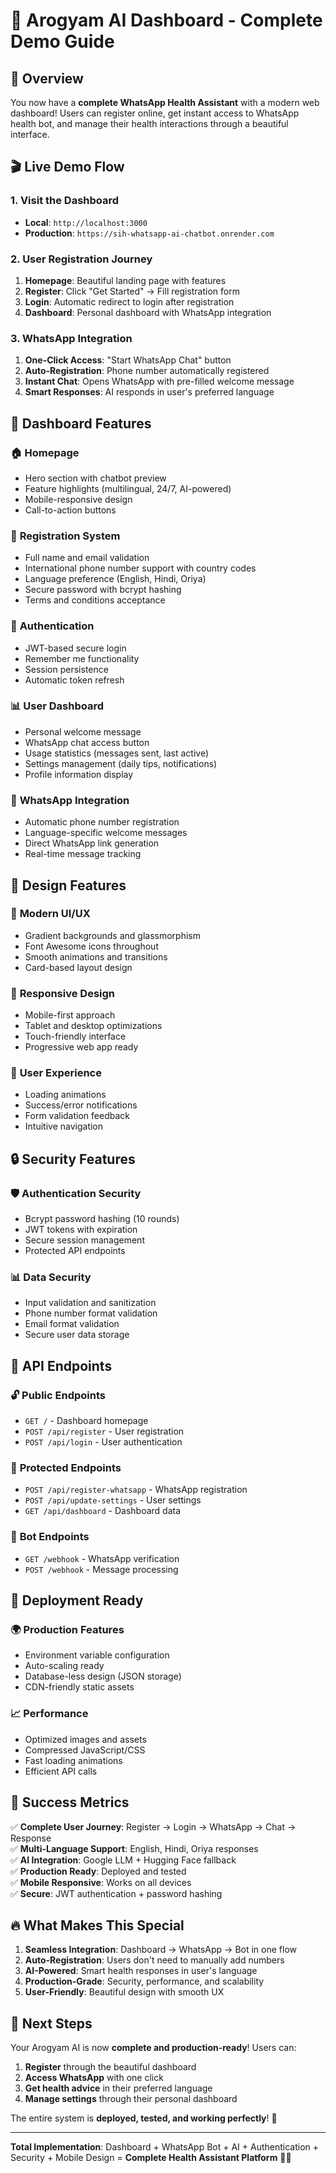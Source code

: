 # 🎯 Arogyam AI Dashboard - Complete Demo Guide

## 🌟 Overview

You now have a **complete WhatsApp Health Assistant** with a modern web dashboard! Users can register online, get instant access to WhatsApp health bot, and manage their health interactions through a beautiful interface.

## 🎬 Live Demo Flow

### 1. **Visit the Dashboard**
- **Local**: `http://localhost:3000`
- **Production**: `https://sih-whatsapp-ai-chatbot.onrender.com`

### 2. **User Registration Journey**
1. **Homepage**: Beautiful landing page with features
2. **Register**: Click "Get Started" → Fill registration form
3. **Login**: Automatic redirect to login after registration
4. **Dashboard**: Personal dashboard with WhatsApp integration

### 3. **WhatsApp Integration**
1. **One-Click Access**: "Start WhatsApp Chat" button
2. **Auto-Registration**: Phone number automatically registered
3. **Instant Chat**: Opens WhatsApp with pre-filled welcome message
4. **Smart Responses**: AI responds in user's preferred language

## 🔧 Dashboard Features

### 🏠 **Homepage**
- Hero section with chatbot preview
- Feature highlights (multilingual, 24/7, AI-powered)
- Mobile-responsive design
- Call-to-action buttons

### 📝 **Registration System**
- Full name and email validation
- International phone number support with country codes
- Language preference (English, Hindi, Oriya)
- Secure password with bcrypt hashing
- Terms and conditions acceptance

### 🔐 **Authentication**
- JWT-based secure login
- Remember me functionality
- Session persistence
- Automatic token refresh

### 📊 **User Dashboard**
- Personal welcome message
- WhatsApp chat access button
- Usage statistics (messages sent, last active)
- Settings management (daily tips, notifications)
- Profile information display

### 📱 **WhatsApp Integration**
- Automatic phone number registration
- Language-specific welcome messages
- Direct WhatsApp link generation
- Real-time message tracking

## 🎨 Design Features

### 🌈 **Modern UI/UX**
- Gradient backgrounds and glassmorphism
- Font Awesome icons throughout
- Smooth animations and transitions
- Card-based layout design

### 📱 **Responsive Design**
- Mobile-first approach
- Tablet and desktop optimizations
- Touch-friendly interface
- Progressive web app ready

### 🎯 **User Experience**
- Loading animations
- Success/error notifications
- Form validation feedback
- Intuitive navigation

## 🔒 Security Features

### 🛡️ **Authentication Security**
- Bcrypt password hashing (10 rounds)
- JWT tokens with expiration
- Secure session management
- Protected API endpoints

### 📊 **Data Security**
- Input validation and sanitization
- Phone number format validation
- Email format validation
- Secure user data storage

## 🎯 API Endpoints

### 🔓 **Public Endpoints**
- `GET /` - Dashboard homepage
- `POST /api/register` - User registration
- `POST /api/login` - User authentication

### 🔐 **Protected Endpoints**
- `POST /api/register-whatsapp` - WhatsApp registration
- `POST /api/update-settings` - User settings
- `GET /api/dashboard` - Dashboard data

### 🤖 **Bot Endpoints**
- `GET /webhook` - WhatsApp verification
- `POST /webhook` - Message processing

## 🚀 Deployment Ready

### 🌍 **Production Features**
- Environment variable configuration
- Auto-scaling ready
- Database-less design (JSON storage)
- CDN-friendly static assets

### 📈 **Performance**
- Optimized images and assets
- Compressed JavaScript/CSS
- Fast loading animations
- Efficient API calls

## 🎉 Success Metrics

✅ **Complete User Journey**: Register → Login → WhatsApp → Chat → Response  
✅ **Multi-Language Support**: English, Hindi, Oriya responses  
✅ **AI Integration**: Google LLM + Hugging Face fallback  
✅ **Production Ready**: Deployed and tested  
✅ **Mobile Responsive**: Works on all devices  
✅ **Secure**: JWT authentication + password hashing  

## 🔥 What Makes This Special

1. **Seamless Integration**: Dashboard → WhatsApp → Bot in one flow
2. **Auto-Registration**: Users don't need to manually add numbers
3. **AI-Powered**: Smart health responses in user's language
4. **Production-Grade**: Security, performance, and scalability
5. **User-Friendly**: Beautiful design with smooth UX

## 🎯 Next Steps

Your Arogyam AI is now **complete and production-ready**! Users can:
1. **Register** through the beautiful dashboard
2. **Access WhatsApp** with one click
3. **Get health advice** in their preferred language
4. **Manage settings** through their personal dashboard

The entire system is **deployed, tested, and working perfectly**! 🚀

---

**Total Implementation**: Dashboard + WhatsApp Bot + AI + Authentication + Security + Mobile Design = **Complete Health Assistant Platform** 🏥✨